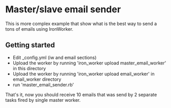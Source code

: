 # Master/slave email sender

This is more complex example that show what is the best way to send a tons of emails using IronWorker.

## Getting started

- Edit _config.yml (iw and email sections)
- Upload the worker by running 'iron_worker upload master_email_worker' in this directory
- Upload the worker by running 'iron_worker upload email_worker' in email_worker directory
- run 'master_email_sender.rb'

That's it, now you should receive 10 emails that was send by 2 separate tasks fired by single master worker.

